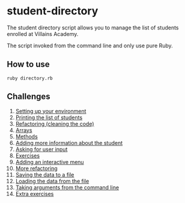 # student-directory

The student directory script allows you to manage the list of students enrolled at Villains Academy. 

The script invoked from the command line and only use pure Ruby.

## How to use

```shell
ruby directory.rb
```

## Challenges

1. [Setting up your environment](https://github.com/makersacademy/student-directory/blob/master/01_setting_up_environment.md)
2. [Printing the list of students](https://github.com/makersacademy/student-directory/blob/master/02_printing_list_students.md)
3. [Refactoring (cleaning the code)](https://github.com/makersacademy/student-directory/blob/master/03_refactoring.md)
4. [Arrays](https://github.com/makersacademy/student-directory/blob/master/04_arrays.md)
5. [Methods](https://github.com/makersacademy/student-directory/blob/master/05_methods.md)
6. [Adding more information about the student](https://github.com/makersacademy/student-directory/blob/master/06_adding_more_info.md)
7. [Asking for user input](https://github.com/makersacademy/student-directory/blob/master/07_asking_user_input.md)
8. [Exercises](https://github.com/makersacademy/student-directory/blob/master/08_exercises.md)
9. [Adding an interactive menu](https://github.com/makersacademy/student-directory/blob/master/09_adding_interactive_menu.md)
10. [More refactoring](https://github.com/makersacademy/student-directory/blob/master/10_more_refactoring.md)
11. [Saving the data to a file](https://github.com/makersacademy/student-directory/blob/master/11_saving_data_to_file.md)
12. [Loading the data from the file](https://github.com/makersacademy/student-directory/blob/master/12_loading_data_from_file.md)
13. [Taking arguments from the command line](https://github.com/makersacademy/student-directory/blob/master/13_taking_arguments_command_line.md)
14. [Extra exercises](https://github.com/makersacademy/student-directory/blob/master/14_more_exercises.md)
